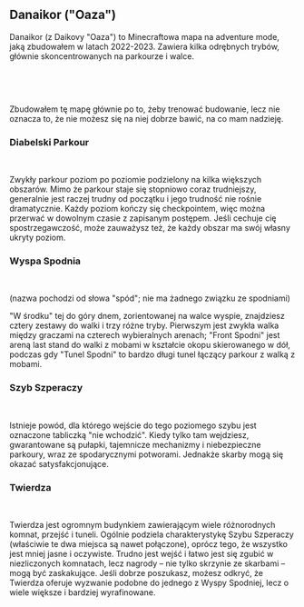 <BackToOther></BackToOther>

## Danaikor ("Oaza")

Danaikor (z Daikovy "Oaza") to Minecraftowa mapa na adventure mode, jaką zbudowałem w latach 2022-2023. Zawiera kilka odrębnych trybów, głównie skoncentrowanych na parkourze i walce.

<br />

<MdImage img="other/danaikor/Danaikor.png"></MdImage>

<br />

Zbudowałem tę mapę głównie po to, żeby trenować budowanie, lecz nie oznacza to, że nie możesz się na niej dobrze bawić, na co mam nadzieję.

### Diabelski Parkour

<MdImage img="other/danaikor/Parkour.png" width=500></MdImage>

<br />

Zwykły parkour poziom po poziomie podzielony na kilka większych obszarów. Mimo że parkour staje się stopniowo coraz trudniejszy, generalnie jest raczej trudny od początku i jego trudność nie rośnie dramatycznie. Każdy poziom kończy się checkpointem, więc można przerwać w dowolnym czasie z zapisanym postępem. Jeśli cechuje cię spostrzegawczość, może zauważysz też, że każdy obszar ma swój własny ukryty poziom.

### Wyspa Spodnia

<MdImage img="other/danaikor/Island.png" width=500></MdImage>

<br />

(nazwa pochodzi od słowa "spód"; nie ma żadnego związku ze spodniami)

"W środku" tej do góry dnem, zorientowanej na walce wyspie, znajdziesz cztery zestawy do walki i trzy różne tryby. Pierwszym jest zwykła walka między graczami na czterech wybieralnych arenach; "Front Spodni" jest areną last stand do walki z mobami w kształcie okopu skierowanego w dół, podczas gdy "Tunel Spodni" to bardzo długi tunel łączący parkour z walką z mobami.

### Szyb Szperaczy

<MdImage img="other/danaikor/Shaft.png" width=500></MdImage>

<br />

Istnieje powód, dla którego wejście do tego poziomego szybu jest oznaczone tabliczką "nie wchodzić". Kiedy tylko tam wejdziesz, gwarantowane są pułapki, tajemnicze mechanizmy i niebezpieczne parkoury, wraz ze spodarycznymi potworami. Jednakże skarby mogą się okazać satysfakcjonujące.

### Twierdza

<div class="flex flex-row space-x-1">

<MdImage img="other/danaikor/Fort.png" width=500></MdImage>
<MdImage img="other/danaikor/Fort2.png" width=500></MdImage>

</div>

<br />

Twierdza jest ogromnym budynkiem zawierającym wiele różnorodnych komnat, przejść i tuneli. Ogólnie podziela charakterystykę Szybu Szperaczy (właściwie te dwa miejsca są nawet połączone), oprócz tego, że wszystko jest mniej jasne i oczywiste. Trudno jest wejść i łatwo jest się zgubić w niezliczonych komnatach, lecz nagrody – nie tylko skrzynie ze skarbami – mogą być zaskakujące. Jeśli dobrze poszukasz, możesz odkryć, że Twierdza oferuje wyzwanie podobne do jednego z Wyspy Spodniej, lecz o wiele większe i bardziej wyrafinowane.
